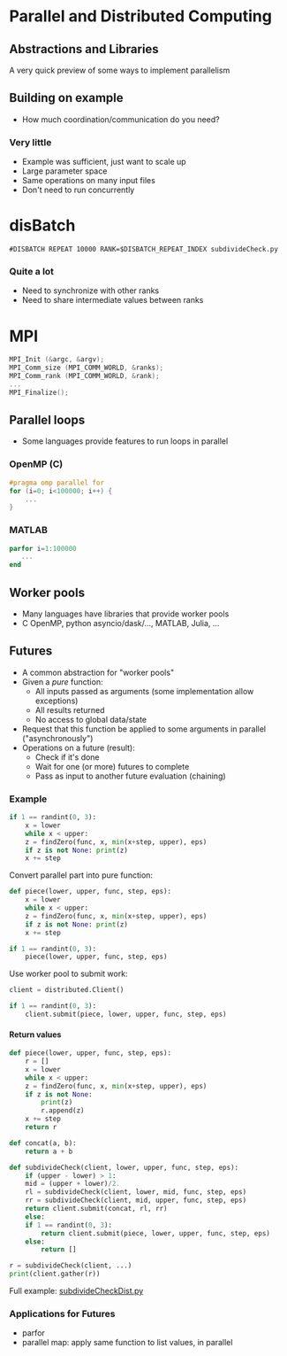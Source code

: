 # Parallel and Distributed Computing

## Abstractions and Libraries

A very quick preview of some ways to implement parallelism



## Building on example

* How much coordination/communication do you need?

### Very little

* Example was sufficient, just want to scale up
* Large parameter space
* Same operations on many input files
* Don't need to run concurrently

# disBatch

```
#DISBATCH REPEAT 10000 RANK=$DISBATCH_REPEAT_INDEX subdivideCheck.py
```


### Quite a lot

* Need to synchronize with other ranks
* Need to share intermediate values between ranks

# MPI

```C
MPI_Init (&argc, &argv);
MPI_Comm_size (MPI_COMM_WORLD, &ranks);
MPI_Comm_rank (MPI_COMM_WORLD, &rank);
...
MPI_Finalize();
```


## Parallel loops

* Some languages provide features to run loops in parallel

### OpenMP (C)

```C
#pragma omp parallel for
for (i=0; i<100000; i++) {
    ...
}
```

### MATLAB

```matlab
parfor i=1:100000
   ...
end
```



## Worker pools

* Many languages have libraries that provide worker pools
* C OpenMP, python asyncio/dask/..., MATLAB, Julia, ...


## Futures

* A common abstraction for "worker pools"
* Given a *pure* function:
   * All inputs passed as arguments (some implementation allow exceptions)
   * All results returned
   * No access to global data/state
* Request that this function be applied to some arguments in parallel ("asynchronously")
* Operations on a future (result):
   * Check if it's done
   * Wait for one (or more) futures to complete
   * Pass as input to another future evaluation (chaining)


### Example

```python
if 1 == randint(0, 3):
    x = lower
    while x < upper:
	z = findZero(func, x, min(x+step, upper), eps)
	if z is not None: print(z)
	x += step
```

Convert parallel part into pure function:

```python
def piece(lower, upper, func, step, eps):
    x = lower
    while x < upper:
	z = findZero(func, x, min(x+step, upper), eps)
	if z is not None: print(z)
	x += step

if 1 == randint(0, 3):
    piece(lower, upper, func, step, eps)
```

Use worker pool to submit work:

```python
client = distributed.Client()

if 1 == randint(0, 3):
    client.submit(piece, lower, upper, func, step, eps)
```


#### Return values

```python
def piece(lower, upper, func, step, eps):
    r = []
    x = lower
    while x < upper:
	z = findZero(func, x, min(x+step, upper), eps)
	if z is not None:
	    print(z)
	    r.append(z)
	x += step
    return r

def concat(a, b):
    return a + b

def subdivideCheck(client, lower, upper, func, step, eps):
    if (upper - lower) > 1:
	mid = (upper + lower)/2.
	rl = subdivideCheck(client, lower, mid, func, step, eps)
	rr = subdivideCheck(client, mid, upper, func, step, eps)
	return client.submit(concat, rl, rr)
    else:
	if 1 == randint(0, 3):
	    return client.submit(piece, lower, upper, func, step, eps)
	else:
	    return []

r = subdivideCheck(client, ...)
print(client.gather(r))
```

Full example: [subdivideCheckDist.py](subdivideCheckDist.py)


### Applications for Futures

* parfor
* parallel map: apply same function to list values, in parallel
